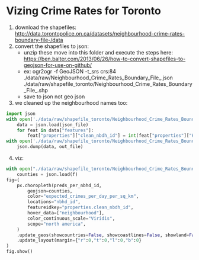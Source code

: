 # Vizing Crime Rates for Toronto


1. download the shapefiles: http://data.torontopolice.on.ca/datasets/neighbourhood-crime-rates-boundary-file-/data
2. convert the shapefiles to json:
    - unzip these move into this folder and execute the steps here: https://ben.balter.com/2013/06/26/how-to-convert-shapefiles-to-geojson-for-use-on-github/
   - ex: ogr2ogr -f GeoJSON -t_srs crs:84 ./data/raw/Neighbourhood_Crime_Rates_Boundary_File_.json ./data/raw/shapefile_toronto/Neighbourhood_Crime_Rates_Boundary_File_.shp
   - save to json not geo json
3. we cleaned up the neighbourhood names too:
```py
import json
with open('./data/raw/shapefile_toronto/Neighbourhood_Crime_Rates_Boundary_File_.json') as json_file:
    data = json.load(json_file)
    for feat in data["features"]:
        feat["properties"]["clean_nbdh_id"] = int(feat["properties"]["Hood_ID"].lstrip("0"))
with open('./data/raw/shapefile_toronto/Neighbourhood_Crime_Rates_Boundary_File_clean.json', "w") as out_file:
    json.dump(data, out_file)
```
4. viz:
```py
with open("./data/raw/shapefile_toronto/Neighbourhood_Crime_Rates_Boundary_File_clean.json", "r") as f:
    counties = json.load(f)
fig=(
    px.choropleth(preds_per_nbhd_id, 
        geojson=counties, 
        color="expected_crimes_per_day_per_sq_km",
        locations="nbhd_id", 
        featureidkey="properties.clean_nbdh_id",
        hover_data=["neighbourhood"],
        color_continuous_scale="Viridis",
        scope="north america",
    )
    .update_geos(showcountries=False, showcoastlines=False, showland=False, showlakes=False, fitbounds="locations")
    .update_layout(margin={"r":0,"t":0,"l":0,"b":0}
)
fig.show()
```
